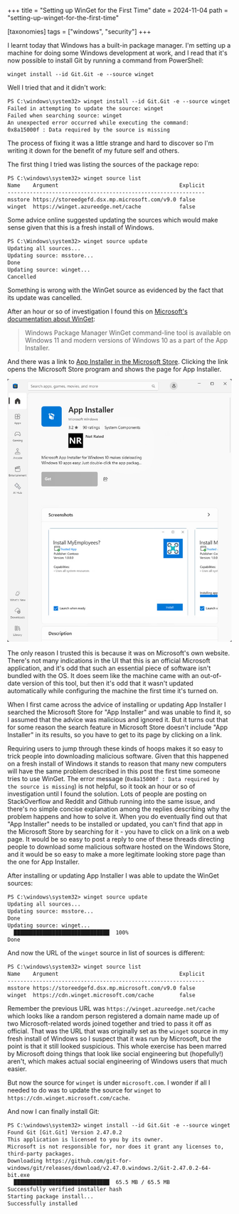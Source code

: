 +++
title = "Setting up WinGet for the First Time"
date = 2024-11-04
path = "setting-up-winget-for-the-first-time"

[taxonomies]
tags = ["windows", "security"]
+++

I learnt today that Windows has a built-in package manager. I'm setting up a
machine for doing some Windows development at work, and I read that it's now
possible to install Git by running a command from PowerShell:

```
winget install --id Git.Git -e --source winget
```

Well I tried that and it didn't work:
```
PS C:\windows\system32> winget install --id Git.Git -e --source winget
Failed in attempting to update the source: winget
Failed when searching source: winget
An unexpected error occurred while executing the command:
0x8a15000f : Data required by the source is missing
```

The process of fixing it was a little strange and hard to discover so I'm
writing it down for the benefit of my future self and others.

The first thing I tried was listing the sources of the package repo:
```
PS C:\windows\system32> winget source list
Name    Argument                                      Explicit
--------------------------------------------------------------
msstore https://storeedgefd.dsx.mp.microsoft.com/v9.0 false
winget  https://winget.azureedge.net/cache            false
```

Some advice online suggested updating the sources which would make sense given
that this is a fresh install of Windows.

```
PS C:\Windows\system32> winget source update
Updating all sources...
Updating source: msstore...
Done
Updating source: winget...
Cancelled
```

Something is wrong with the WinGet source as evidenced by the fact that its
update was cancelled.

After an hour or so of investigation I found this on  [Microsoft's documentation about
WinGet](https://learn.microsoft.com/en-us/windows/package-manager/winget/):
> Windows Package Manager WinGet command-line tool is available on Windows 11
> and modern versions of Windows 10 as a part of the App Installer.

And there was a link to [App Installer in the Microsoft
Store](https://www.microsoft.com/store/productId/9NBLGGH4NNS1?ocid=pdpshare).
Clicking the link opens the Microsoft Store program and shows the page for App
Installer.

![Microsoft Store page for "App Installer"](screenshot.jpg)

The only reason I trusted this is because it was on Microsoft's own website.
There's not many indications in the UI that this is an official Microsoft
application, and it's odd that such an essential piece of software isn't bundled
with the OS. It does seem like the machine came with an out-of-date version of
this tool, but then it's odd that it wasn't updated automatically while
configuring the machine the first time it's turned on.

When I first came across the advice of installing or updating App Installer I
searched the Microsoft Store for "App Installer" and was unable to find it, so I
assumed that the advice was malicious and ignored it. But it turns out that for
some reason the search feature in Microsoft Store doesn't include "App
Installer" in its results, so you have to get to its page by clicking on a link.

Requiring users to jump through these kinds of hoops makes it so easy to trick
people into downloading malicious software. Given that this happened on a fresh
install of Windows it stands to reason that many new computers will have the
same problem described in this post the first time someone tries to use WinGet.
The error message (`0x8a15000f : Data required by the source is missing`)
is not helpful, so it took an hour or so of investigation until I found the
solution. Lots of people are posting on StackOverflow and Reddit and Github
running into the same issue, and there's no simple concise explanation among the
replies describing why the problem happens and how to solve it. When you do
eventually find out that "App Installer" needs to be installed or updated, you
can't find that app in the Microsoft Store by searching for it - you have to
click on a link on a web page. It would be so easy to post a reply to one of
these threads directing people to download some malicious software hosted on the
Windows Store, and it would be so easy to make a more legitimate looking store
page than the one for App Installer.

After installing or updating App Installer I was able to update the WinGet sources:
```
PS C:\windows\system32> winget source update
Updating all sources...
Updating source: msstore...
Done
Updating source: winget...
  ██████████████████████████████  100%
Done
```

And now the URL of the `winget` source in list of sources is different:
```
PS C:\windows\system32> winget source list
Name    Argument                                      Explicit
--------------------------------------------------------------
msstore https://storeedgefd.dsx.mp.microsoft.com/v9.0 false
winget  https://cdn.winget.microsoft.com/cache        false
```

Remember the previous URL was `https://winget.azureedge.net/cache` which looks
like a random person registered a domain name made up of two
Microsoft-related words joined together and tried to pass it off as official.
That was the URL that was originally set as the `winget` source in my fresh
install of Windows so I suspect that it was run by Microsoft, but the point is
that it still looked suspicious. This whole exercise has been marred by Microsoft
doing things that look like social engineering but (hopefully!) aren't, which
makes actual social engineering of Windows users that much easier.

But now the source for `winget` is under `microsoft.com`. I wonder if all I
needed to do was to update the source for `winget` to
`https://cdn.winget.microsoft.com/cache`.

And now I can finally install Git:
```
PS C:\windows\system32> winget install --id Git.Git -e --source winget
Found Git [Git.Git] Version 2.47.0.2
This application is licensed to you by its owner.
Microsoft is not responsible for, nor does it grant any licenses to, third-party packages.
Downloading https://github.com/git-for-windows/git/releases/download/v2.47.0.windows.2/Git-2.47.0.2-64-bit.exe
  ██████████████████████████████  65.5 MB / 65.5 MB
Successfully verified installer hash
Starting package install...
Successfully installed
```
